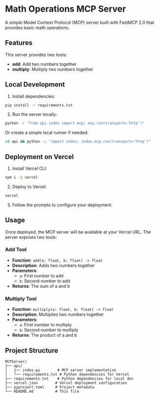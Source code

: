 # Math Operations MCP Server

A simple Model Context Protocol (MCP) server built with FastMCP 2.0 that provides basic math operations.

## Features

This server provides two tools:
- **add**: Add two numbers together
- **multiply**: Multiply two numbers together

## Local Development

1. Install dependencies:
```bash
pip install -r requirements.txt
```

2. Run the server locally:
```bash
python -c "from api.index import mcp; mcp.run(transport='http')"
```

Or create a simple local runner if needed:
```bash
cd api && python -c "import index; index.mcp.run(transport='http')"
```

## Deployment on Vercel

1. Install Vercel CLI:
```bash
npm i -g vercel
```

2. Deploy to Vercel:
```bash
vercel
```

3. Follow the prompts to configure your deployment.

## Usage

Once deployed, the MCP server will be available at your Vercel URL. The server exposes two tools:

### Add Tool
- **Function**: `add(a: float, b: float) -> float`
- **Description**: Adds two numbers together
- **Parameters**:
  - `a`: First number to add
  - `b`: Second number to add
- **Returns**: The sum of a and b

### Multiply Tool
- **Function**: `multiply(a: float, b: float) -> float`
- **Description**: Multiplies two numbers together
- **Parameters**:
  - `a`: First number to multiply
  - `b`: Second number to multiply
- **Returns**: The product of a and b

## Project Structure

```
MCPServer/
├── api/
│   ├── index.py        # MCP server implementation
│   └── requirements.txt # Python dependencies for Vercel
├── requirements.txt    # Python dependencies for local dev
├── vercel.json        # Vercel deployment configuration
├── pyproject.toml     # Project metadata
└── README.md          # This file
```
